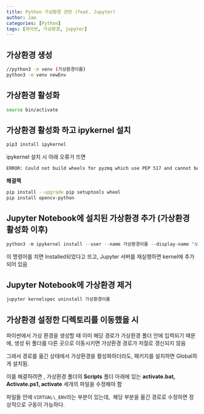 ```yaml
---
title: Python 가상환경 관련 (feat. Jupyter)
author: Jae
categories: [Python]
tags: [파이썬, 가상환경, jupyter]
---
```


## 가상환경 생성

```bash
//python3 -m venv (가상환경이름)
python3 -m venv newEnv
```

## 가상환경 활성화

```bash
source bin/activate
```

## 가상환경 활성화 하고 ipykernel 설치

```bash
pip3 install ipykernel
```

ipykernel 설치 시 아래 오류가 뜨면

```bash
ERROR: Could not build wheels for pyzmq which use PEP 517 and cannot be installed directly
```

**해결책**

```bash
pip install --upgrade pip setuptools wheel
pip install opencv-python
```

## Jupyter Notebook에 설치된 가상환경 추가 (가상환경 활성화 이후)

```python
python3 -m ipykernel install --user --name 가상환경이름 --display-name "보여질 이름"
```

이 명령어를 치면 Installed되었다고 뜨고, Jupyter 서버를 재실행하면 kernel에 추가되어 있음

## Jupyter Notebook에 가상환경 제거

```python
jupyter kernelspec uninstall 가상환경이름
```

## 가상환경 설정한 디렉토리를 이동했을 시

파이썬에서 가상 환경을 생성할 때 이미 해당 경로가 가상환경 폴더 안에 입력되기 때문에, 생성 뒤 폴더를 다른 곳으로 이동시키면 가상환경 경로가 저절로 갱신되지 않음

그래서 경로를 옮긴 상태에서 가상환경을 활성화하더라도, 패키지를 설치하면 Global하게 설치됨.

이를 해결하려면 , 가상환경 폴더의 **Scripts** 폴더 아래에 있는 **activate.bat, Activate.ps1, activate** 세개의 파일을 수정해야 함

파일들 안에 `VIRTUAL\_ENV`라는 부분이 있는데,  해당 부분을 옮긴 경로로 수정하면 정상적으로 구동이 가능하다.
